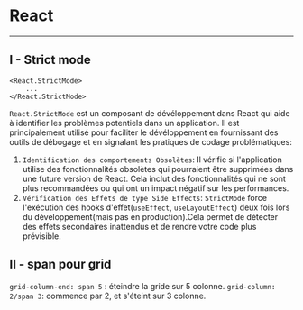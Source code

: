 # React
***
## I - Strict mode
````JS
<React.StrictMode>
    ...
</React.StrictMode>
````
``React.StrictMode`` est un composant de dévéloppement dans React qui aide à identifier les problèmes potentiels dans un application.
Il est principalement utilisé pour faciliter le dévéloppement en fournissant des outils de débogage et en signalant les pratiques de codage problématiques:
1. ``Identification des comportements Obsolètes``: Il vérifie si l'application utilise des fonctionnalités obsolètes qui pourraient être supprimées dans une future version de React. Cela inclut des fonctionnalités qui ne sont plus recommandées ou qui ont un impact négatif sur les performances.
2. ``Vérification des Effets de type Side Effects``: ``StrictMode`` force l'exécution des hooks d'effet(``useEffect``, ``useLayoutEffect``) deux fois lors du développement(mais pas en production).Cela permet de détecter des effets secondaires inattendus et de rendre votre code plus prévisible.

## II - span pour grid
``grid-column-end: span 5`` : éteindre la gride sur 5 colonne.
``grid-column: 2/span 3``: commence par 2, et s'éteint sur 3 colonne.

